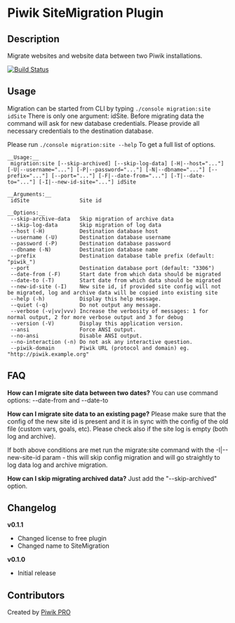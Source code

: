 # Piwik SiteMigration Plugin

## Description

Migrate websites and website data between two Piwik installations. 

[![Build Status](https://magnum.travis-ci.com/PiwikPRO/plugin-SiteMigration.svg?token=mhqCmy1K4zUjCiYpLN8c&branch=master)](https://magnum.travis-ci.com/PiwikPRO/plugin-SiteMigration)

## Usage

Migration can be started from CLI by typing
`./console migration:site idSite`
There is only one argument: idSite. Before migrating data the command will ask for new database credentials. Please provide all necessary credentials to the destination database.

Please run
`./console migration:site --help`
To get a full list of options.
 
```
__Usage:__
 migration:site [--skip-archived] [--skip-log-data] [-H|--host="..."] [-U|--username="..."] [-P|--password="..."] [-N|--dbname="..."] [--prefix="..."] [--port="..."] [-F|--date-from="..."] [-T|--date-to="..."] [-I|--new-id-site="..."] idSite

__Arguments:__
 idSite                Site id

__Options:__
 --skip-archive-data   Skip migration of archive data
 --skip-log-data       Skip migration of log data
 --host (-H)           Destination database host
 --username (-U)       Destination database username
 --password (-P)       Destination database password
 --dbname (-N)         Destination database name
 --prefix              Destination database table prefix (default: "piwik_")
 --port                Destination database port (default: "3306")
 --date-from (-F)      Start date from which data should be migrated
 --date-to (-T)        Start date from which data should be migrated
 --new-id-site (-I)    New site id, if provided site config will not be migrated, log and archive data will be copied into existing site
 --help (-h)           Display this help message.
 --quiet (-q)          Do not output any message.
 --verbose (-v|vv|vvv) Increase the verbosity of messages: 1 for normal output, 2 for more verbose output and 3 for debug
 --version (-V)        Display this application version.
 --ansi                Force ANSI output.
 --no-ansi             Disable ANSI output.
 --no-interaction (-n) Do not ask any interactive question.
 --piwik-domain        Piwik URL (protocol and domain) eg. "http://piwik.example.org"
```
## FAQ

__How can I migrate site data between two dates?__
You can use command options: --date-from and --date-to

__How can I migrate site data to an existing page?__
Please make sure that the config of the new site id is present and it is in sync with the config of the old file (custom vars, goals, etc).
Please check also if the site log is empty (both log and archive).

If both above conditions are met run the migrate:site command with the -I|--new-site-id param - this will skip config migration and will go straightly to log data log and archive migration.

__How can I skip migrating archived data?__
Just add the "--skip-archived" option.

## Changelog

__v0.1.1__
- Changed license to free plugin
- Changed name to SiteMigration

__v0.1.0__
- Initial release

## Contributors

Created by [Piwik PRO](http://piwik.pro/)

